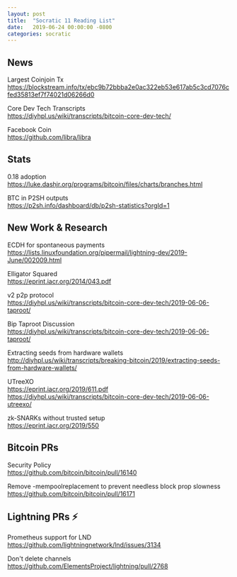 ```yaml
---
layout: post
title:  "Socratic 11 Reading List"
date:   2019-06-24 00:00:00 -0800
categories: socratic
---
```


## News

Largest Coinjoin Tx  
<https://blockstream.info/tx/ebc9b72bbba2e0ac322eb53e617ab5c3cd7076cfed35813ef7f74021d06266d0>

Core Dev Tech Transcripts  
<https://diyhpl.us/wiki/transcripts/bitcoin-core-dev-tech/>

Facebook Coin  
<https://github.com/libra/libra>


## Stats

0.18 adoption  
<https://luke.dashjr.org/programs/bitcoin/files/charts/branches.html>

BTC in P2SH outputs  
<https://p2sh.info/dashboard/db/p2sh-statistics?orgId=1>


## New Work & Research

ECDH for spontaneous payments  
<https://lists.linuxfoundation.org/pipermail/lightning-dev/2019-June/002009.html>

Elligator Squared  
<https://eprint.iacr.org/2014/043.pdf>

v2 p2p protocol  
<https://diyhpl.us/wiki/transcripts/bitcoin-core-dev-tech/2019-06-06-taproot/>

Bip Taproot Discussion  
<https://diyhpl.us/wiki/transcripts/bitcoin-core-dev-tech/2019-06-06-taproot/>

Extracting seeds from hardware wallets  
<http://diyhpl.us/wiki/transcripts/breaking-bitcoin/2019/extracting-seeds-from-hardware-wallets/>

UTreeXO  
<https://eprint.iacr.org/2019/611.pdf>  
<https://diyhpl.us/wiki/transcripts/bitcoin-core-dev-tech/2019-06-06-utreexo/>

zk-SNARKs without trusted setup  
<https://eprint.iacr.org/2019/550>


## Bitcoin PRs

Security Policy  
<https://github.com/bitcoin/bitcoin/pull/16140>

Remove -mempoolreplacement to prevent needless block prop slowness  
<https://github.com/bitcoin/bitcoin/pull/16171>


## Lightning PRs ⚡

Prometheus support for LND  
<https://github.com/lightningnetwork/lnd/issues/3134>

Don't delete channels  
<https://github.com/ElementsProject/lightning/pull/2768>

